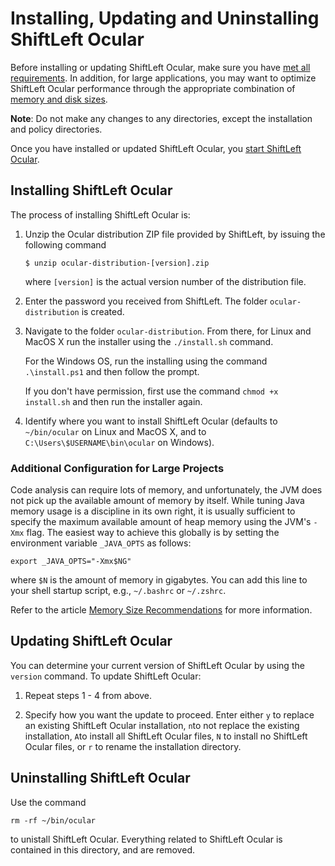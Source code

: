 # Installing, Updating and Uninstalling ShiftLeft Ocular

Before installing or updating ShiftLeft Ocular, make sure you have [met all requirements](../../introduction/requirements.md). In addition, for large applications, you may want to optimize ShiftLeft Ocular performance through the appropriate combination of [memory and disk sizes](../about/ocular-memory-size.md).

**Note**: Do not make any changes to any directories, except the installation and policy directories.

Once you have installed or updated ShiftLeft Ocular, you [start ShiftLeft Ocular](starting.md).

## Installing ShiftLeft Ocular

The process of installing ShiftLeft Ocular is:

1. Unzip the Ocular distribution ZIP file provided by ShiftLeft, by issuing the following command

   ```
   $ unzip ocular-distribution-[version].zip
   ```
     where `[version]` is the actual version number of the distribution file.

2. Enter the password you received from ShiftLeft. The folder `ocular-distribution` is created.

3. Navigate to the folder `ocular-distribution`. From there, for Linux and MacOS X run the installer using the `./install.sh` command. 

     For the Windows OS, run the installing using the command `.\install.ps1` and then follow the prompt.

     If you don't have permission, first use the  command `chmod +x install.sh` and then run the installer again.

4. Identify where you want to install ShiftLeft Ocular (defaults to `~/bin/ocular` on Linux and MacOS X, and to `C:\Users\$USERNAME\bin\ocular` on Windows).

### Additional Configuration for Large Projects

Code analysis can require lots of memory, and unfortunately, the JVM does not pick up the available amount of memory by itself. While tuning Java memory usage is a discipline in its own right, it is usually sufficient to specify the maximum available amount of heap memory using the JVM's `-Xmx` flag. The easiest way to achieve this globally is by setting the environment variable `_JAVA_OPTS` as follows:

```
export _JAVA_OPTS="-Xmx$NG"
```
where `$N` is the amount of memory in gigabytes. You can add this line to your shell startup script, e.g., `~/.bashrc` or `~/.zshrc`.

Refer to the article [Memory Size Recommendations](../about/ocular-memory-size.md) for more information.

## Updating ShiftLeft Ocular

You can determine your current version of ShiftLeft Ocular by using the `version` command. To update ShiftLeft Ocular:

1. Repeat steps 1 - 4 from above. 

2. Specify how you want the update to proceed. Enter either `y` to replace an existing ShiftLeft Ocular installation, `n`to not replace the existing installation, `A`to install all ShiftLeft Ocular files, `N` to install no ShiftLeft Ocular files, or `r` to rename the installation directory.

## Uninstalling ShiftLeft Ocular

Use the command 

```
rm -rf ~/bin/ocular
```

to unistall ShiftLeft Ocular. Everything related to ShiftLeft Ocular is contained in this directory, and are removed.
